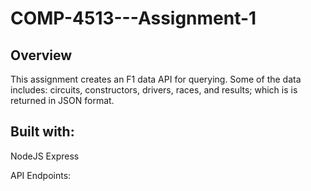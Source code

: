 # COMP-4513---Assignment-1

## Overview
This assignment creates an F1 data API for querying. Some of the data includes: circuits, constructors, drivers, races, and results; which is is returned in JSON format.

## Built with:
NodeJS
Express

API Endpoints:
